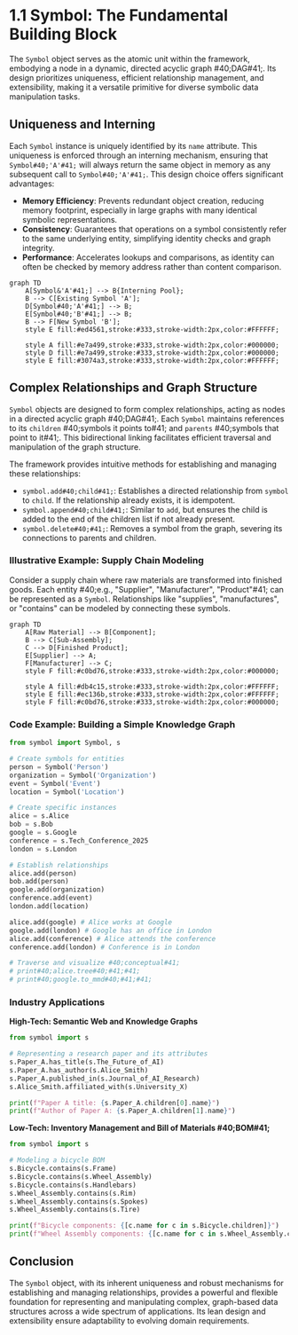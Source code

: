 # 1.1 Symbol: The Fundamental Building Block

The `Symbol` object serves as the atomic unit within the framework, embodying a node in a dynamic, directed acyclic graph #40;DAG#41;. Its design prioritizes uniqueness, efficient relationship management, and extensibility, making it a versatile primitive for diverse symbolic data manipulation tasks.

## Uniqueness and Interning

Each `Symbol` instance is uniquely identified by its `name` attribute. This uniqueness is enforced through an interning mechanism, ensuring that `Symbol#40;'A'#41;` will always return the same object in memory as any subsequent call to `Symbol#40;'A'#41;`. This design choice offers significant advantages:

-   **Memory Efficiency**: Prevents redundant object creation, reducing memory footprint, especially in large graphs with many identical symbolic representations.
-   **Consistency**: Guarantees that operations on a symbol consistently refer to the same underlying entity, simplifying identity checks and graph integrity.
-   **Performance**: Accelerates lookups and comparisons, as identity can often be checked by memory address rather than content comparison.

```mermaid
graph TD
    A[Symbol&'A'#41;] --> B{Interning Pool};
    B --> C[Existing Symbol 'A'];
    D[Symbol#40;'A'#41;] --> B;
    E[Symbol#40;'B'#41;] --> B;
    B --> F[New Symbol 'B'];
    style E fill:#ed4561,stroke:#333,stroke-width:2px,color:#FFFFFF;

    style A fill:#e7a499,stroke:#333,stroke-width:2px,color:#000000;
    style D fill:#e7a499,stroke:#333,stroke-width:2px,color:#000000;
    style E fill:#3074a3,stroke:#333,stroke-width:2px,color:#FFFFFF;
```
## Complex Relationships and Graph Structure

`Symbol` objects are designed to form complex relationships, acting as nodes in a directed acyclic graph #40;DAG#41;. Each `Symbol` maintains references to its `children` #40;symbols it points to#41; and `parents` #40;symbols that point to it#41;. This bidirectional linking facilitates efficient traversal and manipulation of the graph structure.

The framework provides intuitive methods for establishing and managing these relationships:

-   `symbol.add#40;child#41;`: Establishes a directed relationship from `symbol` to `child`. If the relationship already exists, it is idempotent.
-   `symbol.append#40;child#41;`: Similar to `add`, but ensures the child is added to the end of the children list if not already present.
-   `symbol.delete#40;#41;`: Removes a symbol from the graph, severing its connections to parents and children.

### Illustrative Example: Supply Chain Modeling

Consider a supply chain where raw materials are transformed into finished goods. Each entity #40;e.g., "Supplier", "Manufacturer", "Product"#41; can be represented as a `Symbol`. Relationships like "supplies", "manufactures", or "contains" can be modeled by connecting these symbols.

```mermaid
graph TD
    A[Raw Material] --> B[Component];
    B --> C[Sub-Assembly];
    C --> D[Finished Product];
    E[Supplier] --> A;
    F[Manufacturer] --> C;
    style F fill:#c0bd76,stroke:#333,stroke-width:2px,color:#000000;

    style A fill:#db4c15,stroke:#333,stroke-width:2px,color:#FFFFFF;
    style E fill:#ec136b,stroke:#333,stroke-width:2px,color:#FFFFFF;
    style F fill:#c0bd76,stroke:#333,stroke-width:2px,color:#000000;
```
### Code Example: Building a Simple Knowledge Graph

```python
from symbol import Symbol, s

# Create symbols for entities
person = Symbol('Person')
organization = Symbol('Organization')
event = Symbol('Event')
location = Symbol('Location')

# Create specific instances
alice = s.Alice
bob = s.Bob
google = s.Google
conference = s.Tech_Conference_2025
london = s.London

# Establish relationships
alice.add(person)
bob.add(person)
google.add(organization)
conference.add(event)
london.add(location)

alice.add(google) # Alice works at Google
google.add(london) # Google has an office in London
alice.add(conference) # Alice attends the conference
conference.add(london) # Conference is in London

# Traverse and visualize #40;conceptual#41;
# print#40;alice.tree#40;#41;#41;
# print#40;google.to_mmd#40;#41;#41;
```

### Industry Applications

**High-Tech: Semantic Web and Knowledge Graphs**
```python
from symbol import s

# Representing a research paper and its attributes
s.Paper_A.has_title(s.The_Future_of_AI)
s.Paper_A.has_author(s.Alice_Smith)
s.Paper_A.published_in(s.Journal_of_AI_Research)
s.Alice_Smith.affiliated_with(s.University_X)

print(f"Paper A title: {s.Paper_A.children[0].name}")
print(f"Author of Paper A: {s.Paper_A.children[1].name}")
```

**Low-Tech: Inventory Management and Bill of Materials #40;BOM#41;**
```python
from symbol import s

# Modeling a bicycle BOM
s.Bicycle.contains(s.Frame)
s.Bicycle.contains(s.Wheel_Assembly)
s.Bicycle.contains(s.Handlebars)
s.Wheel_Assembly.contains(s.Rim)
s.Wheel_Assembly.contains(s.Spokes)
s.Wheel_Assembly.contains(s.Tire)

print(f"Bicycle components: {[c.name for c in s.Bicycle.children]}")
print(f"Wheel Assembly components: {[c.name for c in s.Wheel_Assembly.children]}")
```

## Conclusion

The `Symbol` object, with its inherent uniqueness and robust mechanisms for establishing and managing relationships, provides a powerful and flexible foundation for representing and manipulating complex, graph-based data structures across a wide spectrum of applications. Its lean design and extensibility ensure adaptability to evolving domain requirements.
